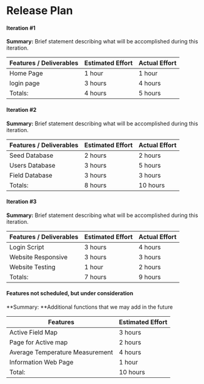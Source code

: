 # Release Plan

#### Iteration #1

**Summary:** Brief statement describing what will be accomplished during this iteration.

| Features / Deliverables | Estimated Effort | Actual Effort |
| ----------------------- | ---------------- | ------------- |
| Home Page               | 1 hour           | 1 hour        |
| login page              | 3 hours          | 4 hours       |
| Totals:                 | 4 hours          | 5 hours       |

#### Iteration #2

**Summary:** Brief statement describing what will be accomplished during this iteration.

| Features / Deliverables | Estimated Effort | Actual Effort |
| ----------------------- | ---------------- | ------------- |
| Seed Database           | 2 hours          | 2 hours       |
| Users Database          | 3 hours          | 5 hours       |
| Field Database          | 3 hours          | 3 hours       |
| Totals:                 | 8 hours          | 10 hours      |

#### Iteration #3

**Summary:** Brief statement describing what will be accomplished during this iteration.

| Features / Deliverables | Estimated Effort | Actual Effort |
| ----------------------- | ---------------- | ------------- |
| Login Script            | 3 hours          | 4 hours       |
| Website Responsive      | 3 hours          | 3 hours       |
| Website Testing         | 1 hour           | 2 hours       |
| Totals:                 | 7 hours          | 9 hours       |



#### **Features not scheduled, but under consideration**

**Summary: **Additional functions that we may add in the future

| Features                        | Estimated Effort |
| ------------------------------- | ---------------- |
| Active Field Map                | 3 hours          |
| Page for Active map             | 2 hours          |
| Average Temperature Measurement | 4 hours          |
| Information Web Page            | 1 hour           |
| Total:                          | 10 hours         |